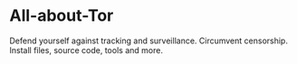 # All-about-Tor
Defend yourself against tracking and surveillance. Circumvent censorship. Install files, source code, tools and more.
